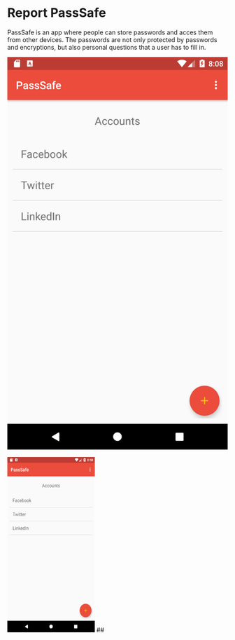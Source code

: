 # Report PassSafe
PassSafe is an app where people can store passwords and acces them from other devices. The passwords are not only protected by passwords and encryptions, but also personal questions that a user has to fill in.

![](https://github.com/JaccovanWijk/PassSafe/blob/master/doc/AccountsActivity.png)


<img src="https://github.com/JaccovanWijk/PassSafe/blob/master/doc/AccountsActivity.png" width="200" height="400" > 
##
